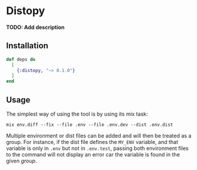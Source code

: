 # Distopy

**TODO: Add description**

## Installation


```elixir
def deps do
  [
    {:distopy, "~> 0.1.0"}
  ]
end
```

## Usage

The simplest way of using the tool is by using its mix task:

    mix env.diff --fix --file .env --file .env.dev --dist .env.dist

Multiple environment or dist files can be added and will then be treated as a
group. For instance, if the dist file defines the `MY_ENV` variable, and that
variable is only in `.env` but not in `.env.test`, passing both environment
files to the command will not display an error car the variable is found in the
given _group_.
